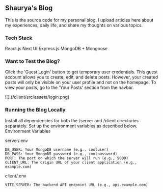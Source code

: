## Shaurya's Blog

This is the source code for my personal blog. I upload articles here about my experiences, daily life, and share my thoughts on various topics.

### Tech Stack

React.js
Next UI
Express.js
MongoDB + Mongoose
### Want to Test the Blog?

Click the 'Guest Login' button to get temporary user credentials. This guest account allows you to create, edit, and delete posts. However, your created posts will only be visible on your user profile and not on the homepage. To view your posts, go to the 'Your Posts' section from the navbar.

![].(/client/src/assets/login.png)

### Running the Blog Locally

Install all dependencies for both the /server and /client directories separately.
Set up the environment variables as described below.
Environment Variables

server/.env
```
DB_USER: Your MongoDB username (e.g., cooluser)
DB_PASS: Your MongoDB password (e.g., coolpassword)
PORT: The port on which the server will run (e.g., 5000)
CLIENT_URL: The origin URL of your client application (e.g., example.com)
```

client/.env
```
VITE_SERVER: The backend API endpoint URL (e.g., api.example.com)
```
